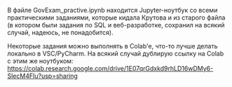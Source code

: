 В файле GovExam_practive.ipynb находится Jupyter-ноутбук со всеми практическими заданиями, которые кидала Крутова и из старого файла (в котором были задания по SQL и веб-разработке, сохранил на всякий случай, надеюсь, не понадобится).


Некоторые задания можно выполнять в Colab'e, что-то лучше делать локально в VSC/PyCharm. На всякий случай дублирую ссылку на Colab с этим же ноутбуком: https://colab.research.google.com/drive/1E07qrGdxkd9rhLD16wDMy6-SlecM4FIu?usp=sharing

